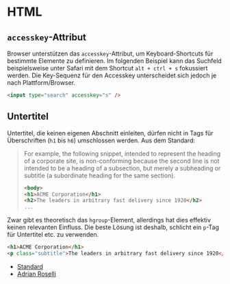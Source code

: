 # HTML

## `accesskey`-Attribut

Browser unterstützen das `accesskey`-Attribut, um Keyboard-Shortcuts für bestimmte Elemente zu definieren. Im folgenden Beispiel kann das Suchfeld beispielsweise unter Safari mit dem Shortcut `alt + ctrl + s` fokussiert werden. Die Key-Sequenz für den Accesskey unterscheidet sich jedoch je nach Plattform/Browser.

```html
<input type="search" accesskey="s" />
```

## Untertitel

Untertitel, die keinen eigenen Abschnitt einleiten, dürfen nicht in Tags für Überschriften (`h1` bis `h6`) umschlossen werden. Aus dem Standard:

> For example, the following snippet, intended to represent the heading of a corporate site, is non-conforming because the second line is not intended to be a heading of a subsection, but merely a subheading or subtitle (a subordinate heading for the same section).
> 
> ```html
> <body>
> <h1>ACME Corporation</h1>
> <h2>The leaders in arbitrary fast delivery since 1920</h2>
> ...
> ```
  
  Zwar gibt es theoretisch das `hgroup`-Element, allerdings hat dies effektiv keinen relevanten Einfluss. Die beste Lösung ist deshalb, schlicht ein `p`-Tag für Untertitel etc. zu verwenden.
  
  ```html
  <h1>ACME Corporation</h1>
  <p class="subtitle">The leaders in arbitrary fast delivery since 1920</p>
  ```
  
  * [Standard](https://html.spec.whatwg.org/#semantics-2)
  * [Adrian Roselli](https://twitter.com/aardrian/status/1318583839934078979)
